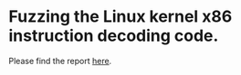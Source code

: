 # Fuzzing the Linux kernel x86 instruction decoding code.

Please find the report
[here](https://thole.fr/blog/2024/05/28/kernel-insn-fuzzing).
